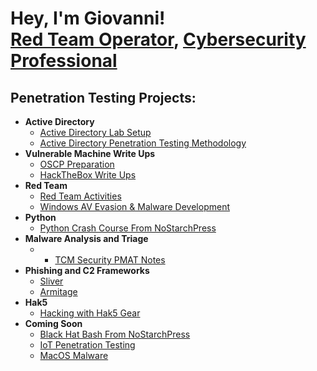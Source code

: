 <h1>Hey, I'm Giovanni! <br/><a href="https://github.com/GiovanniOcasio">Red Team Operator</a>, <a href="https://www.linkedin.com/in/giovanni-ocasio-3369b1198">Cybersecurity Professional</a></h1>

<h2>Penetration Testing Projects:</h2>

- <b>Active Directory</b>
  - [Active Directory Lab Setup](https://github.com/GiovanniOcasio/ActiveDirectoryHackingLabSetup)
  - [Active Directory Penetration Testing Methodology](https://github.com/GiovanniOcasio/ActiveDirectoryPenTest)
- <b>Vulnerable Machine Write Ups</b>
  - [OSCP Preparation](https://github.com/GiovanniOcasio/OSCP_Prep_Writeups)
  - [HackTheBox Write Ups](https://github.com/GiovanniOcasio/HTB_Writeups)
- <b>Red Team</b>
  - [Red Team Activities](https://github.com/GiovanniOcasio/Red_Team)
  - [Windows AV Evasion & Malware Development](https://github.com/GiovanniOcasio/AV_Evasion-Malware_Development)
- <b>Python</b>
  - [Python Crash Course From NoStarchPress](https://github.com/GiovanniOcasio/Python_Crash_Course)
- <b>Malware Analysis and Triage</b>
  - - [TCM Security PMAT Notes](https://github.com/GiovanniOcasio/PMAT-Notes)
- <b>Phishing and C2 Frameworks</b>
  - [Sliver](https://github.com/GiovanniOcasio/Sliver)
  - [Armitage](https://github.com/GiovanniOcasio/Armitage)
- <b>Hak5</b>
  - [Hacking with Hak5 Gear](https://github.com/GiovanniOcasio/Hak5_Gear)
- <b>Coming Soon</b>
  - [Black Hat Bash From NoStarchPress](https://github.com/GiovanniOcasio/Black_Hat_Bash)  
  - [IoT Penetration Testing](https://github.com/GiovanniOcasio/IoT_Pentesting)
  - [MacOS Malware](https://github.com/GiovanniOcasio/Mac_Malware)


<!--
**joshmadakor1/joshmadakor1** is a ✨ _special_ ✨ repository because its `README.md` (this file) appears on your GitHub profile.

Here are some ideas to get you started:

- 🔭 I’m currently working on ...
- 🌱 I’m currently learning ...
- 👯 I’m looking to collaborate on ...
- 🤔 I’m looking for help with ...
- 💬 Ask me about ...
- 📫 How to reach me: ...
- 😄 Pronouns: ...
- ⚡ Fun fact: ...
-->

